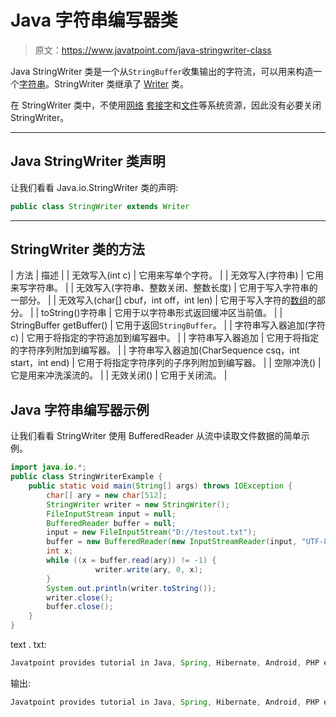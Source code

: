# Java 字符串编写器类

> 原文：<https://www.javatpoint.com/java-stringwriter-class>

Java StringWriter 类是一个从`StringBuffer`收集输出的字符流，可以用来构造一个[字符串](java-string)。StringWriter 类继承了 [Writer](java-writer-class) 类。

在 StringWriter 类中，不使用[网络](java-networking) [套接字](socket-programming)和[文件](java-file-class)等系统资源，因此没有必要关闭 StringWriter。

* * *

## Java StringWriter 类声明

让我们看看 Java.io.StringWriter 类的声明:

```java
public class StringWriter extends Writer

```

* * *

## StringWriter 类的方法

| 方法 | 描述 |
| 无效写入(int c) | 它用来写单个字符。 |
| 无效写入(字符串) | 它用来写字符串。 |
| 无效写入(字符串、整数关闭、整数长度) | 它用于写入字符串的一部分。 |
| 无效写入(char[] cbuf，int off，int len) | 它用于写入字符的[数组](array-in-java)的部分。 |
| toString()字符串 | 它用于以字符串形式返回缓冲区当前值。 |
| StringBuffer getBuffer() | 它用于返回`StringBuffer`。 |
| 字符串写入器追加(字符 c) | 它用于将指定的字符追加到编写器中。 |
| 字符串写入器追加 | 它用于将指定的字符序列附加到编写器。 |
| 字符串写入器追加(CharSequence csq，int start，int end) | 它用于将指定字符序列的子序列附加到编写器。 |
| 空隙冲洗() | 它是用来冲洗溪流的。 |
| 无效关闭() | 它用于关闭流。 |

## Java 字符串编写器示例

让我们看看 StringWriter 使用 BufferedReader 从流中读取文件数据的简单示例。

```java
import java.io.*;
public class StringWriterExample {
	public static void main(String[] args) throws IOException {
		char[] ary = new char[512];
		StringWriter writer = new StringWriter();
		FileInputStream input = null;
		BufferedReader buffer = null;
		input = new FileInputStream("D://testout.txt");
		buffer = new BufferedReader(new InputStreamReader(input, "UTF-8"));
		int x;
		while ((x = buffer.read(ary)) != -1) {
                   writer.write(ary, 0, x);
		}
		System.out.println(writer.toString());		
		writer.close();
		buffer.close();
    }
}

```

text . txt:

```java
Javatpoint provides tutorial in Java, Spring, Hibernate, Android, PHP etc.

```

输出:

```java
Javatpoint provides tutorial in Java, Spring, Hibernate, Android, PHP etc.

```